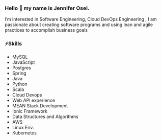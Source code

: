 ### Hello 👋 my name is Jennifer Osei.
I’m interested in Software Engineering, Cloud DevOps Engineering , I am passionate about creating software programs and using lean and agile practices to accomplish business goals
### ⚡Skills
   - MySQL
   - JavaScript
   - Postgres 
   - Spring 
   - Java 
   - Python 
   - Scala 
   - Cloud Devops 
   - Web API experience 
   - MEAN Stack Development 
   - Ionic Framework 
   - Data Structures and Algorithms
   - AWS 
   - Linux Env.
   - Kubernetes
